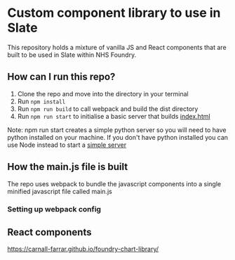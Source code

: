 # Custom component library to use in Slate

This repository holds a mixture of vanilla JS and React components that are built to be used in Slate within NHS Foundry.

## How can I run this repo?

1. Clone the repo and move into the directory in your terminal
2. Run `npm install`
3. Run `npm run build` to call webpack and build the dist directory
4. Run `npm run start` to initialise a basic server that builds [index.html](index.html)

Note: npm run start creates a simple python server so you will need to have python installed on your machine. If you don't have python installed you can use Node instead to start a [simple server](https://www.npmjs.com/package/http-server)

## How the main.js file is built

The repo uses webpack to bundle the javascript components into a single minified javascript file called main.js

### Setting up webpack config

## React components

https://carnall-farrar.github.io/foundry-chart-library/
